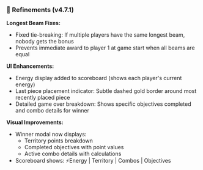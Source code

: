 ### 🔧 Refinements (v4.7.1)

**Longest Beam Fixes:**
- Fixed tie-breaking: If multiple players have the same longest beam, nobody gets the bonus
- Prevents immediate award to player 1 at game start when all beams are equal

**UI Enhancements:**
- Energy display added to scoreboard (shows each player's current energy)
- Last piece placement indicator: Subtle dashed gold border around most recently placed piece
- Detailed game over breakdown: Shows specific objectives completed and combo details for winner

**Visual Improvements:**
- Winner modal now displays:
  - Territory points breakdown
  - Completed objectives with point values
  - Active combo details with calculations
- Scoreboard shows: ⚡Energy | Territory | Combos | Objectives
